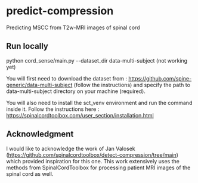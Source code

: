 # predict-compression
Predicting MSCC from T2w-MRI images of spinal cord

## Run locally
python cord_sense/main.py --dataset_dir data-multi-subject (not working yet)

You will first need to download the dataset from : https://github.com/spine-generic/data-multi-subject (follow the instructions)
and specify the path to data-multi-subject directory on your machine (required).

You will also need to install the sct_venv environment and run the command inside it. Follow the instructions here : https://spinalcordtoolbox.com/user_section/installation.html

## Acknowledgment
I would like to acknowledge the work of Jan Valosek (https://github.com/spinalcordtoolbox/detect-compression/tree/main) which provided inspiration for this one. This work extensively uses the methods from SpinalCordToolbox for processing patient MRI images of the spinal cord as well.